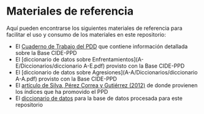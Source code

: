 # Materiales de referencia

Aqu&iacute; pueden encontrarse los siguientes materiales de referencia para facilitar el uso y consumo de los materiales en este repositorio:

* El [Cuaderno de Trabajo del PDD](20170202_095133_14._atuesta_siordia__madrazo__la_guerra_contra_las_drogas_en_mexico_registros_oficiales_de_eventos_durante_el_periodo_de_diciembre_de_2006_a_noviembre_de_2011.pdf) que contiene informaci&oacute;n detallada sobre la Base CIDE-PPD
* El [diccionario de datos sobre Enfrentamientos](A-E/Diccionarios/diccionario A-E.pdf) provisto con la Base CIDE-PPD
* El [diccionario de datos sobre Agresiones](A-A/Diccionarios/diccionario A-A.pdf) provisto con la Base CIDE-PPD
* El [art&iacute;culo de Silva, P&eacute;rez Correa y Guti&eacute;rrez (2012)](articles/Silva_etal2020.pdf) de donde provienen los &iacute;ndices que ha promovido el PPD
* El [diccionario de datos](DataDictionary.md) para la base de datos procesada para este repositorio



